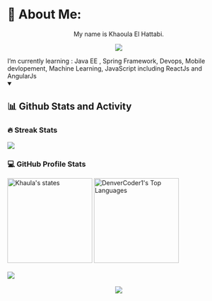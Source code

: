 # 💫 About Me:
<p align="center">
My name is Khaoula El Hattabi.
</p>

<p align="center">
  <a href="https://github.com/DenverCoder1/readme-typing-svg">
    <img src="https://readme-typing-svg.demolab.com/?lines=Software-engineering%20student%20&font=Fira%20Code&center=true&width=440&height=45&color=f75c7e&vCenter=true&pause=1000&size=22" /></a>
</p>
I’m currently learning : Java EE , Spring Framework, Devops, Mobile devlopement, Machine Learning, JavaScript including ReactJs and AngularJs

<details open>

 <summary><h2>📊 Github Stats and Activity</h2></summary>

  <h3>🔥 Streak Stats</h3>
    <div align="center>
          <a href="https://git.io/streak-stats">
      <img src="https://github-readme-streak-stats.herokuapp.com?user=KhaoulaElHattabi&theme=dracula&border_radius=4.7&type=png"
    </a>
   </div>
                                                  
                                                  
   <h3 >💻 GitHub Profile Stats</h3>
     <a href="https://github.com/anuraghazra/github-readme-stats"><img alt="Khaula's states" src="https://denvercoder1-github-readme-stats.vercel.app/api/?username=KhaoulaElHattabi&show_icons=true&include_all_commits=true&count_private=true&theme=react&hide_border=true&bg_color=1F222E&title_color=F85D7F&icon_color=F8D866" height="192px"></a>
  <a href="https://github.com/anuraghazra/github-readme-stats"><img alt="DenverCoder1's Top Languages" src="https://denvercoder1-github-readme-stats.vercel.app/api/top-langs/?username=KhaoulaElHattabi&langs_count=8&layout=compact&theme=react&hide_border=true&bg_color=1F222E&title_color=F85D7F&icon_color=F8D866&hide=Jupyter%20Notebook,Roff" height="192px"></a>
   <br/>
  <br/> 
<a href="https://github.com/ashutosh00710/github-readme-activity-graph">
  <img src="https://github-readme-activity-graph.cyclic.app/graph?username=KhaoulaElHattabi&theme=dracula" />
    </br>
  </br>
  </details> 
  <div align="center">
<a href="https://visitcount.itsvg.in">
  <img src="https://visitcount.itsvg.in/api?id=KhaoulaElHattabi&label=Profile%20Views&color=5&icon=6&pretty=false" />
</a>
</a>

